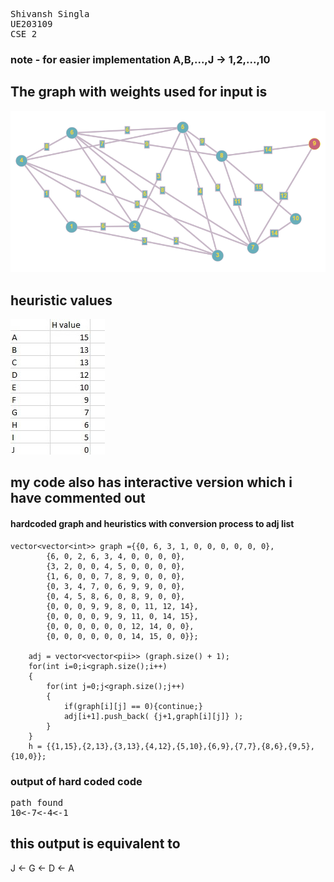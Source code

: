 <pre>
Shivansh Singla
UE203109
CSE 2
</pre>

### note - for easier implementation A,B,...,J -> 1,2,...,10

## The graph with weights used for input is

![alt text](KBSIefKCUKbCsmeF.png "The graph")

## heuristic values

![alt text1](Agraph.jpg "the heuristic values")

## my code also has interactive version which i have commented out

#### hardcoded graph and heuristics with conversion process to adj list

```
vector<vector<int>> graph ={{0, 6, 3, 1, 0, 0, 0, 0, 0, 0}, 
        {6, 0, 2, 6, 3, 4, 0, 0, 0, 0}, 
        {3, 2, 0, 0, 4, 5, 0, 0, 0, 0}, 
        {1, 6, 0, 0, 7, 8, 9, 0, 0, 0}, 
        {0, 3, 4, 7, 0, 6, 9, 9, 0, 0}, 
        {0, 4, 5, 8, 6, 0, 8, 9, 0, 0}, 
        {0, 0, 0, 9, 9, 8, 0, 11, 12, 14}, 
        {0, 0, 0, 0, 9, 9, 11, 0, 14, 15}, 
        {0, 0, 0, 0, 0, 0, 12, 14, 0, 0}, 
        {0, 0, 0, 0, 0, 0, 14, 15, 0, 0}};
        
    adj = vector<vector<pii>> (graph.size() + 1);
    for(int i=0;i<graph.size();i++)
    {
        for(int j=0;j<graph.size();j++)
        {
            if(graph[i][j] == 0){continue;}
            adj[i+1].push_back( {j+1,graph[i][j]} );
        }
    }
    h = {{1,15},{2,13},{3,13},{4,12},{5,10},{6,9},{7,7},{8,6},{9,5},{10,0}};
```

### output of hard coded code

<pre>
path found
10<-7<-4<-1
</pre>

## this output is equivalent to

J <- G <- D <- A
